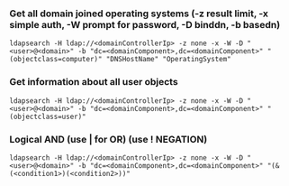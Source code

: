 ### Get all domain joined operating systems (-z result limit, -x simple auth, -W prompt for password, -D binddn, -b basedn)
```
ldapsearch -H ldap://<domainControllerIp> -z none -x -W -D "<user>@<domain>" -b "dc=<domainComponent>,dc=<domainComponent>" "(objectclass=computer)" "DNSHostName" "OperatingSystem"
```

### Get information about all user objects
```
ldapsearch -H ldap://<domainControllerIp> -z none -x -W -D "<user>@<domain>" -b "dc=<domainComponent>,dc=<domainComponent>" "(objectclass=user)"
```

### Logical AND (use | for OR) (use ! NEGATION)
```
ldapsearch -H ldap://<domainControllerIp> -z none -x -W -D "<user>@<domain>" -b "dc=<domainComponent>,dc=<domainComponent>" "(&(<condition1>)(<condition2>))"
```

